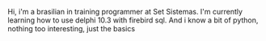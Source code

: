 Hi, i'm a brasilian in training programmer at Set Sistemas.
I'm currently learning how to use delphi 10.3 with firebird sql.
And i know a bit of python, nothing too interesting, just the basics 
